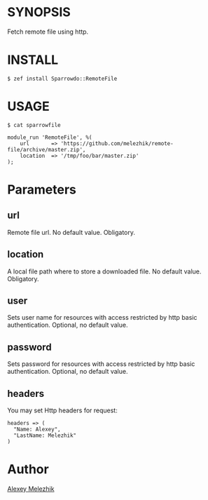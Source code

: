 # SYNOPSIS

Fetch remote file using http.

# INSTALL

    $ zef install Sparrowdo::RemoteFile

# USAGE

    $ cat sparrowfile

    module_run 'RemoteFile', %(
        url       => 'https://github.com/melezhik/remote-file/archive/master.zip',
        location  => '/tmp/foo/bar/master.zip'
    );
    

# Parameters

## url

Remote file url. No default value. Obligatory.

## location

A local file path where to store a downloaded file. No default value. Obligatory.

## user

Sets user name for resources with access restricted by http basic authentication. Optional,
no default value.

## password

Sets password for resources with access restricted by http basic authentication. Optional,
no default value.

## headers

You may set Http headers for request:

    headers => (
      "Name: Alexey",
      "LastName: Melezhik"
    )

# Author

[Alexey Melezhik](melezhik@gmail.com)
